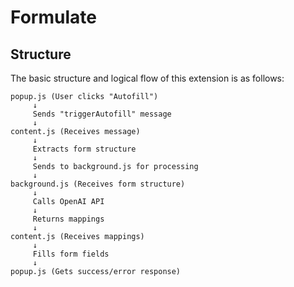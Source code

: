 # Formulate

## Structure

The basic structure and logical flow of this extension is as follows:

```
popup.js (User clicks "Autofill")
     ↓
     Sends "triggerAutofill" message
     ↓
content.js (Receives message)
     ↓
     Extracts form structure
     ↓
     Sends to background.js for processing
     ↓
background.js (Receives form structure)
     ↓
     Calls OpenAI API
     ↓
     Returns mappings
     ↓
content.js (Receives mappings)
     ↓
     Fills form fields
     ↓
popup.js (Gets success/error response)
```
